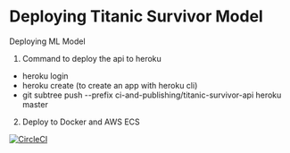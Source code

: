 # Deploying Titanic Survivor Model 
Deploying ML Model
1. Command to deploy the api to heroku
 - heroku login
 - heroku create  (to create an app with heroku cli)
 - git subtree push --prefix ci-and-publishing/titanic-survivor-api heroku master
 2. Deploy to Docker and AWS ECS


 [![CircleCI](https://dl.circleci.com/status-badge/img/gh/mcamara-aneo/ml-model-deployment/tree/main.svg?style=shield)](https://dl.circleci.com/status-badge/redirect/gh/mcamara-aneo/ml-model-deployment/tree/main)